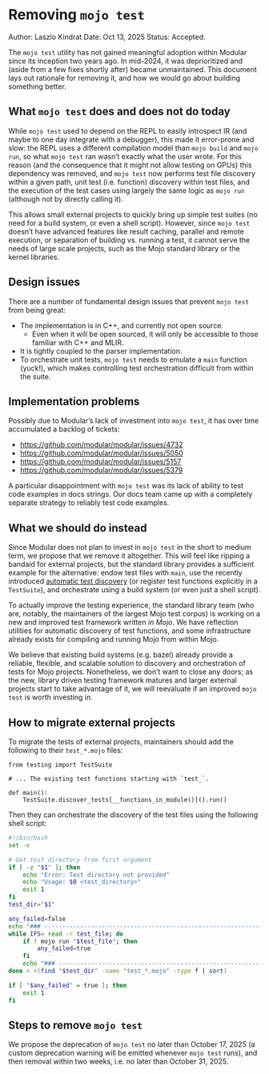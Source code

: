 # Removing `mojo test`

Author: Laszlo Kindrat
Date: Oct 13, 2025
Status: Accepted.

The `mojo test` utility has not gained meaningful adoption within Modular since
its inception two years ago. In mid-2024, it was deprioritized and (aside from a
few fixes shortly after) became unmaintained. This document lays out rationale
for removing it, and how we would go about building something better.

## What `mojo test` does and does not do today

While `mojo test` used to depend on the REPL to easily introspect IR (and maybe
to one day integrate with a debugger), this made it error-prone and slow: the
REPL uses a different compilation model than `mojo build` and `mojo run`, so
what `mojo test` ran wasn’t exactly what the user wrote. For this reason (and
the consequence that it might not allow testing on GPUs) this dependency was
removed, and `mojo test` now performs test file discovery within a given path,
unit test (i.e. function) discovery within test files, and the execution of the
test cases using largely the same logic as `mojo run` (although not by directly
calling it).

This allows small external projects to quickly bring up simple test suites (no
need for a build system, or even a shell script). However, since `mojo test`
doesn’t have advanced features like result caching, parallel and remote
execution, or separation of building vs. running a test, it cannot serve the
needs of large scale projects, such as the Mojo standard library or the kernel
libraries.

## Design issues

There are a number of fundamental design issues that prevent `mojo test` from
being great:

- The implementation is in C++, and currently not open source.
  - Even when it will be open sourced, it will only be accessible to those
    familiar with C++ and MLIR.
- It is tightly coupled to the parser implementation.
- To orchestrate unit tests, `mojo test` needs to emulate a `main` function
  (yuck!), which makes controlling test orchestration difficult from within the
  suite.

## Implementation problems

Possibly due to Modular’s lack of investment into `mojo test`, it has over time
accumulated a backlog of tickets:

- <https://github.com/modular/modular/issues/4732>
- <https://github.com/modular/modular/issues/5050>
- <https://github.com/modular/modular/issues/5157>
- <https://github.com/modular/modular/issues/5379>

A particular disappointment with `mojo test` was its lack of ability to test
code examples in docs strings. Our docs team came up with a completely separate
strategy to reliably test code examples.

## What we should do instead

Since Modular does not plan to invest in `mojo test` in the short to medium
term, we propose that we remove it altogether. This will feel like ripping a
bandaid for external projects, but the standard library provides a sufficient
example for the alternative: endow test files with `main`, use the recently
introduced [automatic test discovery](https://github.com/modular/modular/commit/4570dda790c840aa01e89f82ba3650020e2de94f)
(or register test functions explicitly in a `TestSuite`), and orchestrate using
a build system (or even just a shell script).

To actually improve the testing experience, the standard library team (who are,
notably, the maintainers of the largest Mojo test corpus) is working on a new
and improved test framework written *in Mojo*. We have reflection utilities for
automatic discovery of test functions, and some infrastructure already exists
for compiling and running Mojo from within Mojo.

We believe that existing build systems (e.g. bazel) already provide a reliable,
flexible, and scalable solution to discovery and orchestration of tests for Mojo
projects. Nonetheless, we don’t want to close any doors; as the new, library
driven testing framework matures and larger external projects start to take
advantage of it, we will reevaluate if an improved `mojo test` is worth
investing in.

## How to migrate external projects

To migrate the tests of external projects, maintainers should add the following
to their `test_*.mojo` files:

```mojo
from testing import TestSuite

# ... The existing test functions starting with `test_`.

def main():
    TestSuite.discover_tests[__functions_in_module()]().run()
```

Then they can orchestrate the discovery of the test files using the following
shell script:

```bash
#!/bin/bash
set -e

# Get test directory from first argument
if [ -z "$1" ]; then
    echo "Error: Test directory not provided"
    echo "Usage: $0 <test_directory>"
    exit 1
fi
test_dir="$1"

any_failed=false
echo "### ------------------------------------------------------------- ###"
while IFS= read -r test_file; do
    if ! mojo run "$test_file"; then
        any_failed=true
    fi
    echo "### ------------------------------------------------------------- ###"
done < <(find "$test_dir" -name "test_*.mojo" -type f | sort)

if [ "$any_failed" = true ]; then
    exit 1
fi
```

## Steps to remove `mojo test`

We propose the deprecation of `mojo test` no later than October 17, 2025 (a
custom deprecation warning will be emitted whenever `mojo test` runs), and then
removal within two weeks, i.e. no later than October 31, 2025.
